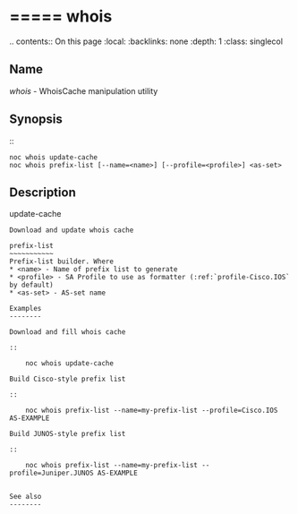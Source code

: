 

=====
whois
=====

.. contents:: On this page
    :local:
    :backlinks: none
    :depth: 1
    :class: singlecol

Name
----
*whois* - WhoisCache manipulation utility

Synopsis
--------
::

    noc whois update-cache
    noc whois prefix-list [--name=<name>] [--profile=<profile>] <as-set>


Description
-----------
update-cache
~~~~~~~~~~~~
Download and update whois cache

prefix-list
~~~~~~~~~~~
Prefix-list builder. Where
* <name> - Name of prefix list to generate
* <profile> - SA Profile to use as formatter (:ref:`profile-Cisco.IOS` by default)
* <as-set> - AS-set name

Examples
--------

Download and fill whois cache

::

    noc whois update-cache

Build Cisco-style prefix list

::

    noc whois prefix-list --name=my-prefix-list --profile=Cisco.IOS AS-EXAMPLE

Build JUNOS-style prefix list

::

    noc whois prefix-list --name=my-prefix-list --profile=Juniper.JUNOS AS-EXAMPLE


See also
--------
